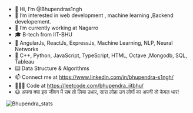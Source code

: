 - 👋 Hi, I’m @Bhupendras1ngh
- 👀 I’m interested in web development , machine learning ,Backend developement.
- 🌱 I’m currently working at Nagarro
- 🎓 B-tech from IIT-BHU
- 🤹 AngularJs, ReactJs, ExpressJs, Machine Learning, NLP, Neural Networks 
- 🎃 C++, Python, JavaScript, TypeScript, HTML, Octave ,Mongodb, SQL, Tableau
- ⌨️ Data Structure & Algorithms
- 📫 Connect me at https://www.linkedin.com/in/bhupendra-s1ngh/
- 👨🏼‍💻 Code at https://leetcode.com/bhupendra_iitbhu/
- 😃 अपना क्या इस जीवन में सब तो लिया उधार, सारा लोहा उन लोगों का अपनी तो केवल धार!

<!---
Bhupendras1ngh/Bhupendras1ngh is a ✨ special ✨ repository because its `README.md` (this file) appears on your GitHub profile.
You can click the Preview link to take a look at your changes.
--->
![Bhupendra_stats](https://github-readme-stats.vercel.app/api?username=Bhupendras1ngh&show_icons=true&theme=radical)





